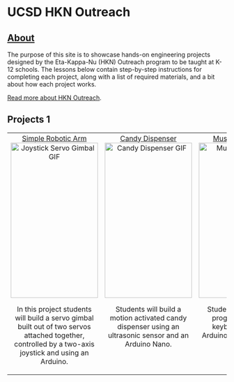 # UCSD HKN Outreach

## [About](about-page.md)

The purpose of this site is to showcase hands-on engineering projects designed by the Eta-Kappa-Nu (HKN) Outreach program to be taught at K-12 schools. The lessons below contain step-by-step instructions for completing each project, along with a list of required materials, and a bit about how each project works. 

[Read more about HKN Outreach](about-page.md). 

## Projects 1

<table>
    <tbody>
        <tr>
            <td style="text-align:center; vertical-align:top; width:268px;">
                <a href="https://ucsd-hkn-outreach.github.io/Website/projects/joystick-servo-gimbal">Simple Robotic Arm</a>
                <br>
                <a href="https://ucsd-hkn-outreach.github.io/Website/projects/joystick-servo-gimbal"> <img src="assets/joystick-servo-gimbal.gif" alt="Joystick Servo Gimbal GIF" width="200" height="356"> </a> <br> <p>In this project students will build a servo gimbal built out of two servos attached together, controlled by a two-axis joystick and using an Arduino.</p>
            </td>
            <td style="text-align:center; vertical-align:top; width:268px;">
                <a href="https://ucsd-hkn-outreach.github.io/Website/projects/candy-dispenser">Candy Dispenser</a>
                <br>
                <a href="https://ucsd-hkn-outreach.github.io/Website/projects/candy-dispenser"> <img src="assets/candy-dispenser.gif" alt="Candy Dispenser GIF" width="200" height="356"> </a> <br> <p>Students will build a motion activated candy dispenser using an ultrasonic sensor and an Arduino Nano.</p>
            </td>
            <td style="text-align:center; vertical-align:top; width:268px;">
                <a href="https://ucsd-hkn-outreach.github.io/Website/projects/musical-keyboard">Musical Keyboard</a>
                <br>
                <a href="https://ucsd-hkn-outreach.github.io/Website/projects/musical-keyboard"> <img src="assets/musical-keyboard.gif" alt="Musical Keyboard Diagram" width="200" height="356"> </a> <br> <p>Student will build and program a musical keyboard using an Arduino, a keypad, and a buzzer.</p>
            </td>
        </tr>
    </tbody>
</table>
